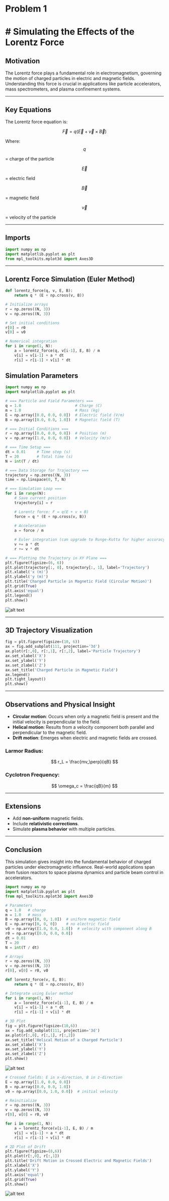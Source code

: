 # Problem 1

# # Simulating the Effects of the Lorentz Force

## Motivation
The Lorentz force plays a fundamental role in electromagnetism, governing the motion of charged particles in electric and magnetic fields. Understanding this force is crucial in applications like particle accelerators, mass spectrometers, and plasma confinement systems.

---

## Key Equations
The Lorentz force equation is:

$$
 \vec{F} = q(\vec{E} + \vec{v} \times \vec{B}) 
 $$

Where:
$$
 q 
 $$
 
  = charge of the particle

$$
 \vec{E} 
 $$

  = electric field

$$
 \vec{B} 
 $$
 
  = magnetic field

$$
 \vec{v} 
 $$
 
  = velocity of the particle

---

## Imports
```python
import numpy as np
import matplotlib.pyplot as plt
from mpl_toolkits.mplot3d import Axes3D
```

---

## Lorentz Force Simulation (Euler Method)
```python
def lorentz_force(q, v, E, B):
    return q * (E + np.cross(v, B))

# Initialize arrays
r = np.zeros((N, 3))
v = np.zeros((N, 3))

# Set initial conditions
r[0] = r0
v[0] = v0

# Numerical integration
for i in range(1, N):
    a = lorentz_force(q, v[i-1], E, B) / m
    v[i] = v[i-1] + a * dt
    r[i] = r[i-1] + v[i] * dt
```

## Simulation Parameters
```python
import numpy as np
import matplotlib.pyplot as plt

# === Particle and Field Parameters ===
q = 1.0                        # Charge (C)
m = 1.0                        # Mass (kg)
E = np.array([0.0, 0.0, 0.0])  # Electric field (V/m)
B = np.array([0.0, 0.0, 1.0])  # Magnetic field (T)

# === Initial Conditions ===
r = np.array([0.0, 0.0, 0.0])  # Position (m)
v = np.array([1.0, 0.0, 0.0])  # Velocity (m/s)

# === Time Setup ===
dt = 0.01     # Time step (s)
T = 20        # Total time (s)
N = int(T / dt)

# === Data Storage for Trajectory ===
trajectory = np.zeros((N, 3))
time = np.linspace(0, T, N)

# === Simulation Loop ===
for i in range(N):
    # Save current position
    trajectory[i] = r

    # Lorentz force: F = q(E + v × B)
    force = q * (E + np.cross(v, B))
    
    # Acceleration
    a = force / m

    # Euler integration (can upgrade to Runge-Kutta for higher accuracy)
    v += a * dt
    r += v * dt

# === Plotting the Trajectory in XY Plane ===
plt.figure(figsize=(6, 6))
plt.plot(trajectory[:, 0], trajectory[:, 1], label='Trajectory')
plt.xlabel('x (m)')
plt.ylabel('y (m)')
plt.title('Charged Particle in Magnetic Field (Circular Motion)')
plt.grid(True)
plt.axis('equal')
plt.legend()
plt.show()
```
![alt text](image-2.png)

---

## 3D Trajectory Visualization
```python
fig = plt.figure(figsize=(10, 6))
ax = fig.add_subplot(111, projection='3d')
ax.plot(r[:,0], r[:,1], r[:,2], label='Particle Trajectory')
ax.set_xlabel('X')
ax.set_ylabel('Y')
ax.set_zlabel('Z')
ax.set_title('Charged Particle in Magnetic Field')
ax.legend()
plt.tight_layout()
plt.show()
```

---

## Observations and Physical Insight
- **Circular motion**: Occurs when only a magnetic field is present and the initial velocity is perpendicular to the field.
- **Helical motion**: Results from a velocity component both parallel and perpendicular to the magnetic field.
- **Drift motion**: Emerges when electric and magnetic fields are crossed.

### Larmor Radius:

$$
 r_L = \frac{mv_\perp}{qB} 
 $$

### Cyclotron Frequency:

$$
 \omega_c = \frac{qB}{m} 
 $$

---

## Extensions
- Add **non-uniform** magnetic fields.
- Include **relativistic corrections**.
- Simulate **plasma behavior** with multiple particles.

---

## Conclusion
This simulation gives insight into the fundamental behavior of charged particles under electromagnetic influence. Real-world applications span from fusion reactors to space plasma dynamics and particle beam control in accelerators.

```python
import numpy as np
import matplotlib.pyplot as plt
from mpl_toolkits.mplot3d import Axes3D

# Parameters
q = 1.0   # charge
m = 1.0   # mass
B = np.array([0, 0, 1.0])  # uniform magnetic field
E = np.array([0, 0, 0])    # no electric field
v0 = np.array([1.0, 0.0, 1.0])  # velocity with component along B
r0 = np.array([0.0, 0.0, 0.0])
dt = 0.01
T = 20
N = int(T / dt)

# Arrays
r = np.zeros((N, 3))
v = np.zeros((N, 3))
r[0], v[0] = r0, v0

def lorentz_force(v, E, B):
    return q * (E + np.cross(v, B))

# Integrate using Euler method
for i in range(1, N):
    a = lorentz_force(v[i-1], E, B) / m
    v[i] = v[i-1] + a * dt
    r[i] = r[i-1] + v[i] * dt

# 3D Plot
fig = plt.figure(figsize=(10,6))
ax = fig.add_subplot(111, projection='3d')
ax.plot(r[:,0], r[:,1], r[:,2])
ax.set_title('Helical Motion of a Charged Particle')
ax.set_xlabel('X')
ax.set_ylabel('Y')
ax.set_zlabel('Z')
plt.show()
```
![alt text](image.png)

```python
# Crossed fields: E in x-direction, B in z-direction
E = np.array([1.0, 0.0, 0.0])
B = np.array([0.0, 0.0, 1.0])
v0 = np.array([0.0, 1.0, 0.0])  # initial velocity

# Reinitialize
r = np.zeros((N, 3))
v = np.zeros((N, 3))
r[0], v[0] = r0, v0

for i in range(1, N):
    a = lorentz_force(v[i-1], E, B) / m
    v[i] = v[i-1] + a * dt
    r[i] = r[i-1] + v[i] * dt

# 2D Plot of Drift
plt.figure(figsize=(8,6))
plt.plot(r[:,0], r[:,1])
plt.title('Drift Motion in Crossed Electric and Magnetic Fields')
plt.xlabel('X')
plt.ylabel('Y')
plt.axis('equal')
plt.grid(True)
plt.show()
```

![alt text](image-1.png)


